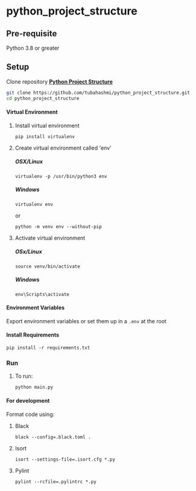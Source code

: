 # python_project_structure

## Pre-requisite

Python 3.8 or greater

## Setup

Clone repository **[Python Project Structure](https://github.com/tubahashmi/python_project_structure.git)**

```sh
git clone https://github.com/tubahashmi/python_project_structure.git
cd python_project_structure
```

#### Virtual Environment

1. Install virtual environment
    ```shell script
    pip install virtualenv
    ```

2. Create virtual environment called 'env'

    ##### OSX/Linux 

    ```shell script
   virtualenv -p /usr/bin/python3 env
    ```
    ##### Windows

    ```shell script
   virtualenv env
    ```
    or
    ```shell script
   python -m venv env --without-pip
    ```
3. Activate virtual environment

    ##### OSx/Linux 
    
    ```shell script
    source venv/bin/activate
    ```

    ##### Windows
    
    ```shell script
   env\Scripts\activate
    ```

#### Environment Variables

Export environment variables or set them up in a `.env` at the root

#### Install Requirements

```shell script
pip install -r requirements.txt
```
  
### Run

1. To run:

    ```shell script
    python main.py
    ```
   
#### For development

Format code using:
1. Black
    ```shell script
    black --config=.black.toml .
    ```
2. Isort
    ```shell script
    isort --settings-file=.isort.cfg *.py
    
    ```
3. Pylint
    ```shell script
    pylint --rcfile=.pylintrc *.py
    ```
